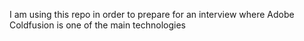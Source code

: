 I am using this repo in order to prepare for an interview where Adobe Coldfusion is one of the main technologies
